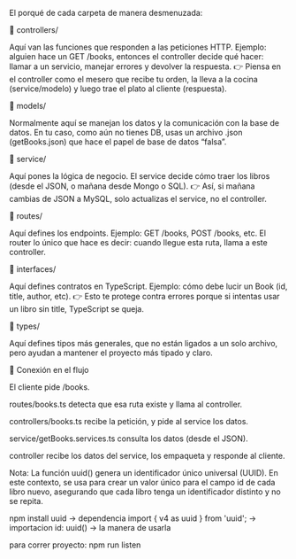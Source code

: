 El porqué de cada carpeta de manera desmenuzada:

📁 controllers/

Aquí van las funciones que responden a las peticiones HTTP.
Ejemplo: alguien hace un GET /books, entonces el controller decide qué hacer: llamar a un servicio, manejar errores y devolver la respuesta.
👉 Piensa en el controller como el mesero que recibe tu orden, la lleva a la cocina (service/modelo) y luego trae el plato al cliente (respuesta).

📁 models/

Normalmente aquí se manejan los datos y la comunicación con la base de datos.
En tu caso, como aún no tienes DB, usas un archivo .json (getBooks.json) que hace el papel de base de datos “falsa”.

📁 service/

Aquí pones la lógica de negocio.
El service decide cómo traer los libros (desde el JSON, o mañana desde Mongo o SQL).
👉 Así, si mañana cambias de JSON a MySQL, solo actualizas el service, no el controller.

📁 routes/

Aquí defines los endpoints.
Ejemplo: GET /books, POST /books, etc.
El router lo único que hace es decir: cuando llegue esta ruta, llama a este controller.

📁 interfaces/

Aquí defines contratos en TypeScript.
Ejemplo: cómo debe lucir un Book (id, title, author, etc).
👉 Esto te protege contra errores porque si intentas usar un libro sin title, TypeScript se queja.

📁 types/

Aquí defines tipos más generales, que no están ligados a un solo archivo, pero ayudan a mantener el proyecto más tipado y claro.

🔗 Conexión en el flujo

El cliente pide /books.

routes/books.ts detecta que esa ruta existe y llama al controller.

controllers/books.ts recibe la petición, y pide al service los datos.

service/getBooks.services.ts consulta los datos (desde el JSON).

controller recibe los datos del service, los empaqueta y responde al cliente.

Nota: La función uuid() genera un identificador único universal (UUID).
En este contexto, se usa para crear un valor único para el campo id de cada libro nuevo, asegurando que cada libro tenga un identificador distinto y no se repita.

npm install uuid -> dependencia
import { v4 as uuid } from 'uuid'; -> importacion
id: uuid() -> la manera de usarla


para correr proyecto: npm run listen